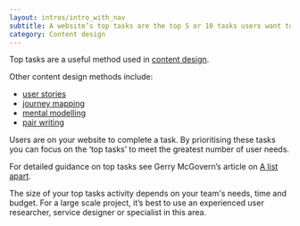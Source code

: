 ```yaml
---
layout: intros/intro_with_nav
subtitle: A website’s top tasks are the top 5 or 10 tasks users want to complete on your website. By working out the top tasks you will define your users’ priorities.
category: Content design
---
```


Top tasks are a useful method used in [content design](/creating-user-centred-content/content-design/).

Other content design methods include:
- [user stories](/creating-user-centred-content/content-design/user-stories/)
- [journey mapping](/creating-user-centred-content/content-design/journey-mapping/)
- [mental modelling](/creating-user-centred-content/content-design/mental-modelling/)
- [pair writing](/creating-user-centred-content/content-design/pair-writing)


Users are on your website to complete a task. By prioritising these tasks you can focus on the ‘top tasks’ to meet the greatest number of user needs.

For detailed guidance on top tasks see Gerry McGovern’s article on [A list apart](https://alistapart.com/article/what-really-matters-focusing-on-top-tasks).

The size of your top tasks activity depends on your team's needs, time and budget. For a large scale project, it’s best to use an experienced user researcher, service designer or specialist in this area.
